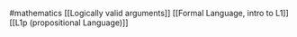 #mathematics 
[[Logically valid arguments]]
[[Formal Language, intro to L1]]
[[L1p (propositional Language)]]
